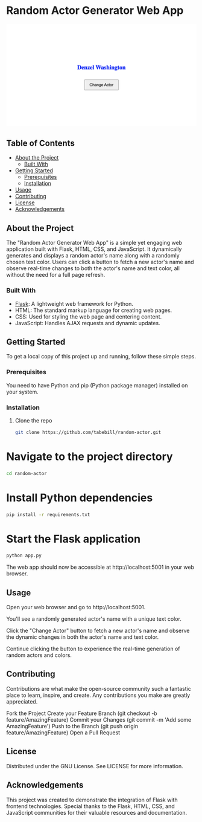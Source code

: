 # Random Actor Generator Web App

![App Screenshot](./random-actor.png)

## Table of Contents

- [About the Project](#about-the-project)
  - [Built With](##built-with)
- [Getting Started](#getting-started)
  - [Prerequisites](##prerequisites)
  - [Installation](##installation)
- [Usage](#usage)
- [Contributing](#contributing)
- [License](#license)
- [Acknowledgements](#acknowledgements)

## About the Project

The "Random Actor Generator Web App" is a simple yet engaging web application built with Flask, HTML, CSS, and JavaScript. It dynamically generates and displays a random actor's name along with a randomly chosen text color. Users can click a button to fetch a new actor's name and observe real-time changes to both the actor's name and text color, all without the need for a full page refresh.

### Built With

- [Flask](https://flask.palletsprojects.com/): A lightweight web framework for Python.
- HTML: The standard markup language for creating web pages.
- CSS: Used for styling the web page and centering content.
- JavaScript: Handles AJAX requests and dynamic updates.

## Getting Started

To get a local copy of this project up and running, follow these simple steps.

### Prerequisites

You need to have Python and pip (Python package manager) installed on your system.

### Installation

1. Clone the repo
   ```bash
   git clone https://github.com/tabebill/random-actor.git
   ```

# Navigate to the project directory
   ```bash
   cd random-actor
   ```

# Install Python dependencies
   ```bash
   pip install -r requirements.txt
   ```

# Start the Flask application
   ```bash
   python app.py
   ```

The web app should now be accessible at http://localhost:5001 in your web browser.

## Usage

Open your web browser and go to http://localhost:5001.

You'll see a randomly generated actor's name with a unique text color.

Click the "Change Actor" button to fetch a new actor's name and observe the dynamic changes in both the actor's name and text color.

Continue clicking the button to experience the real-time generation of random actors and colors.

## Contributing

Contributions are what make the open-source community such a fantastic place to learn, inspire, and create. Any contributions you make are greatly appreciated.

Fork the Project
Create your Feature Branch (git checkout -b feature/AmazingFeature)
Commit your Changes (git commit -m 'Add some AmazingFeature')
Push to the Branch (git push origin feature/AmazingFeature)
Open a Pull Request

## License

Distributed under the GNU License. See LICENSE for more information.

## Acknowledgements

This project was created to demonstrate the integration of Flask with frontend technologies.
Special thanks to the Flask, HTML, CSS, and JavaScript communities for their valuable resources and documentation.